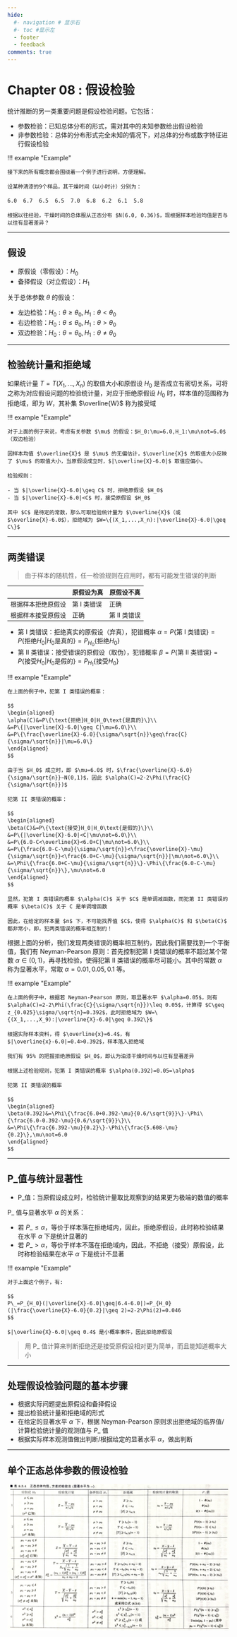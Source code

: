 ```yaml
---
hide:
  #- navigation # 显示右
  #- toc #显示左
  - footer
  - feedback
comments: true
---  
```


# Chapter 08 : 假设检验

统计推断的另一类重要问题是假设检验问题。它包括：

- 参数检验：已知总体分布的形式，需对其中的未知参数给出假设检验
- 非参数检验：总体的分布形式完全未知的情况下，对总体的分布或数字特征进行假设检验

!!! example "Example"

	接下来的所有概念都会围绕着一个例子进行说明，方便理解。
	
	设某种清漆的9个样品，其干燥时间（以小时计）分别为：
	
    6.0  6.7  6.5  6.5  7.0  6.8  6.2  6.1  5.8
    
    根据以往经验，干燥时间的总体服从正态分布 $N(6.0, 0.36)$，现根据样本检验均值是否与以往有显著差异？
***
## 假设

- 原假设（零假设）：$H_0$
- 备择假设（对立假设）：$H_1$

关于总体参数 $\theta$ 的假设：

- 左边检验：$H_0:\theta\geq\theta_0,H_1:\theta<\theta_0$
- 右边检验：$H_0:\theta\leq\theta_0,H_1:\theta>\theta_0$
- 双边检验：$H_0:\theta=\theta_0,H_1:\theta\not=\theta_0$
***
## 检验统计量和拒绝域

如果统计量 $T=T(X_1,...,X_n)$ 的取值大小和原假设 $H_0$ 是否成立有密切关系，可将之称为对应假设问题的检验统计量，对应于拒绝原假设 $H_0$ 时，样本值的范围称为拒绝域，即为 $W$，其补集 $\overline{W}$ 称为接受域

!!! example "Example"

	对于上面的例子来说，考虑有关参数 $\mu$ 的假设：$H_0:\mu=6.0,H_1:\mu\not=6.0$（双边检验）
	
	因样本均值 $\overline{X}$ 是 $\mu$ 的无偏估计，$\overline{X}$ 的取值大小反映了 $\mu$ 的取值大小，当原假设成立时，$|\overline{X}-6.0|$ 取值应偏小。
	
	检验规则：
	
	- 当 $|\overline{X}-6.0|\geq C$ 时，拒绝原假设 $H_0$
	- 当 $|\overline{X}-6.0|<C$ 时，接受原假设 $H_0$
	
	其中 $C$ 是待定的常数，那么可取检验统计量为 $\overline{X}$（或 $\overline{X}-6.0$），拒绝域为 $W=\{(X_1,...,X_n):|\overline{X}-6.0|\geq C\}$
***
## 两类错误

> 由于样本的随机性，任一检验规则在应用时，都有可能发生错误的判断

|           | 原假设为真   | 原假设不真    |
| --------- | ------- | -------- |
| 根据样本拒绝原假设 | 第 I 类错误 | 正确       |
| 根据样本接受原假设 | 正确      | 第 II 类错误 |

- 第 I 类错误：拒绝真实的原假设（弃真），犯错概率 $\alpha=P\{\text{第 I 类错误}\}=P\{\text{拒绝}H_0|H_0\text{是真的}\}=P_{H_0}\{\text{拒绝}H_0\}$
- 第 II 类错误：接受错误的原假设（取伪），犯错概率 $\beta=P\{\text{第 II 类错误}\}=P\{\text{接受}H_0|H_0\text{是假的}\}=P_{H_1}\{\text{接受}H_0\}$

!!! example "Example"

	在上面的例子中，犯第 I 类错误的概率：
	
	$$
	\begin{aligned}
	\alpha(C)&=P\{\text{拒绝}H_0|H_0\text{是真的}\}\\
	&=P\{|\overline{X}-6.0|\geq C|\mu=6.0\}\\
	&=P\{\frac{\overline{X}-6.0}{\sigma/\sqrt{n}}\geq\frac{C}{\sigma/\sqrt{n}}|\mu=6.0\}
	\end{aligned}
	$$
	
	由于当 $H_0$ 成立时，即 $\mu=6.0$ 时，$\frac{\overline{X}-6.0}{\sigma/\sqrt{n}}∼N(0,1)$，因此 $\alpha(C)=2-2\Phi(\frac{C}{\sigma/\sqrt{n}})$
	
	犯第 II 类错误的概率：
	
	$$
	\begin{aligned}
	\beta(C)&=P\{\text{接受}H_0|H_0\text{是假的}\}\\
	&=P\{|\overline{X}-6.0|<C|\mu\not=6.0\}\\
	&=P\{6.0-C<\overline{X}<6.0+C|\mu\not=6.0\}\\
	&=P\{\frac{6.0-C-\mu}{\sigma/\sqrt{n}}<\frac{\overline{X}-\mu}{\sigma/\sqrt{n}}<\frac{6.0+C-\mu}{\sigma/\sqrt{n}}|\mu\not=6.0\}\\
	&=\Phi\{\frac{6.0+C-\mu}{\sigma/\sqrt{n}}\}-\Phi\{\frac{6.0-C-\mu}{\sigma/\sqrt{n}}\},\mu\not=6.0
	\end{aligned}
	$$
	
	显然，犯第 I 类错误的概率 $\alpha(C)$ 关于 $C$ 是单调减函数，而犯第 II 类错误的概率 $\beta(C)$ 关于 C 是单调增函数
	
	因此，在给定的样本量 $n$ 下，不可能找界值 $C$，使得 $\alpha(C)$ 和 $\beta(C)$ 都非常小，即，犯两类错误的概率相互制约！

根据上面的分析，我们发现两类错误的概率相互制约，因此我们需要找到一个平衡值，我们有 Neyman-Pearson 原则：首先控制犯第 I 类错误的概率不超过某个常数 $\alpha\in(0,1)$，再寻找检验，使得犯第 II 类错误的概率尽可能小。其中的常数 $\alpha$ 称为显著水平，常取 $\alpha=0.01,0.05,0.1$ 等。

!!! example "Example"

	在上面的例子中，根据若 Neyman-Pearson 原则，取显著水平 $\alpha=0.05$，则有 $\alpha(C)=2-2\Phi(\frac{C}{\sigma/\sqrt{n}})\leq 0.05$，计算得 $C\geq z_{0.025}\sigma/\sqrt{n}=0.392$，此时拒绝域为 $W=\{(X_1,...,X_9):|\overline{X}-6.0|\geq 0.392\}$
	
	根据实际样本资料，得 $\overline{x}=6.4$，有 $|\overline{x}-6.0|=0.4>0.392$，样本落入拒绝域
	
	我们有 95% 的把握拒绝原假设 $H_0$，即认为油漆干燥时间与以往有显著差异
	
	根据上述检验规则，犯第 I 类错误的概率 $\alpha(0.392)=0.05=\alpha$
	
	犯第 II 类错误的概率
	
	$$
	\begin{aligned}
	\beta(0.392)&=\Phi\{\frac{6.0+0.392-\mu}{0.6/\sqrt{9}}\}-\Phi\{\frac{6.0-0.392-\mu}{0.6/\sqrt{9}}\}\\
	&=\Phi\{\frac{6.392-\mu}{0.2}\}-\Phi\{\frac{5.608-\mu}{0.2}\},\mu\not=6.0
	\end{aligned}
	$$
	
***
## P_值与统计显著性

- P_值：当原假设成立时，检验统计量取比观察到的结果更为极端的数值的概率

P_ 值与显著水平 $\alpha$ 的关系：

- 若 $P\_\leq\alpha$，等价于样本落在拒绝域内，因此，拒绝原假设，此时称检验结果在水平 $\alpha$ 下是统计显著的
- 若 $P\_>\alpha$，等价于样本不落在拒绝域内，因此，不拒绝（接受）原假设，此时称检验结果在水平 $\alpha$ 下是统计不显著

!!! example "Example"

	对于上面这个例子，有:
	
	$$
	P\_=P_{H_0}(|\overline{X}-6.0|\geq|6.4-6.0|)=P_{H_0}(|\frac{\overline{X}-6.0}{0.2}|\geq 2)=2-2\Phi(2)=0.046
	$$
	
	$|\overline{X}-6.0|\geq 0.4$ 是小概率事件，因此拒绝原假设

> 用 P_ 值计算来判断拒绝还是接受原假设相对更为简单，而且能知道概率大小
***
## 处理假设检验问题的基本步骤

- 根据实际问题提出原假设和备择假设
- 提出检验统计量和拒绝域的形式
- 在给定的显著水平 $\alpha$ 下，根据 Neyman-Pearson 原则求出拒绝域的临界值/计算检验统计量的观测值与 $P\_$ 值
- 根据实际样本观测值做出判断/根据给定的显著水平 $\alpha$，做出判断
***
## 单个正态总体参数的假设检验

![](../../../assets/Pasted%20image%2020241219162659.png)
